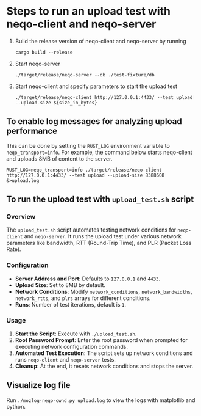 # Steps to run an upload test with neqo-client and neqo-server

1. Build the release version of neqo-client and neqo-server by running

   ```shell
   cargo build --release
   ```

1. Start neqo-server

   ```shell
   ./target/release/neqo-server --db ./test-fixture/db
   ```

1. Start neqo-client and specify parameters to start the upload test

   ```shell
   ./target/release/neqo-client http://127.0.0.1:4433/ --test upload  --upload-size ${size_in_bytes}
   ```

## To enable log messages for analyzing upload performance

This can be done by setting the `RUST_LOG` environment variable to `neqo_transport=info`.
For example, the command below starts neqo-client and uploads 8MB of content to the server.

```shell
RUST_LOG=neqo_transport=info ./target/release/neqo-client http://127.0.0.1:4433/ --test upload --upload-size 8388608 &>upload.log
```

## To run the upload test with `upload_test.sh` script

### Overview

The `upload_test.sh` script automates testing network conditions for `neqo-client` and `neqo-server`. It runs the upload test under various network parameters like bandwidth, RTT (Round-Trip Time), and PLR (Packet Loss Rate).

### Configuration

- **Server Address and Port**: Defaults to `127.0.0.1` and `4433`.
- **Upload Size**: Set to 8MB by default.
- **Network Conditions**: Modify `network_conditions`, `network_bandwidths`, `network_rtts`, and `plrs` arrays for different conditions.
- **Runs**: Number of test iterations, default is `1`.

### Usage

1. **Start the Script**: Execute with `./upload_test.sh`.
2. **Root Password Prompt**: Enter the root password when prompted for executing network configuration commands.
3. **Automated Test Execution**: The script sets up network conditions and runs `neqo-client` and `neqo-server` tests.
4. **Cleanup**: At the end, it resets network conditions and stops the server.

## Visualize log file

Run `./mozlog-neqo-cwnd.py upload.log` to view the logs with matplotlib and python.
